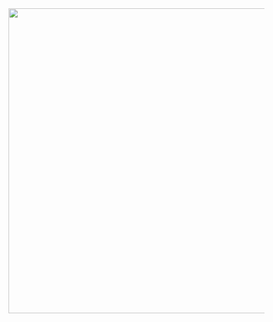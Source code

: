 <div id="header" align="center">
  <img src="https://i.giphy.com/media/v1.Y2lkPTc5MGI3NjExdjZ6aGJ6ZXlibzlteHVlZ3dsOGZ1bXo3NGJ2Ymg2ZjdhdTVvaTNuaSZlcD12MV9pbnRlcm5hbF9naWZfYnlfaWQmY3Q9Zw/7NoNw4pMNTvgc/giphy.gif" width="600"/>
</div>
